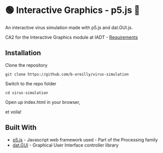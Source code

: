 # :green_circle: Interactive Graphics - p5.js :red_circle:
 An interactive virus simulation made with p5.js and dat.GUI.js. 

CA2 for the Interactive Graphics module at IADT - [Requirements](https://docs.google.com/document/d/1I6CsXo21cEH91l-06Y-vwtG_OY_o1b_hzJnxqPISIcY/edit?usp=sharing)

## Installation

Clone the repository

    git clone https://github.com/b-oreilly/virus-simulation

Switch to the repo folder

    cd virus-simulation
    
Open up index.html in your browser, 

et voila!
       
    
## Built With

* [p5.js](https://p5js.org/) - Javascript web framework used - Part of the Processing family
* [dat.GUI](https://github.com/dataarts/dat.gui) - Graphical User Interface controller library
